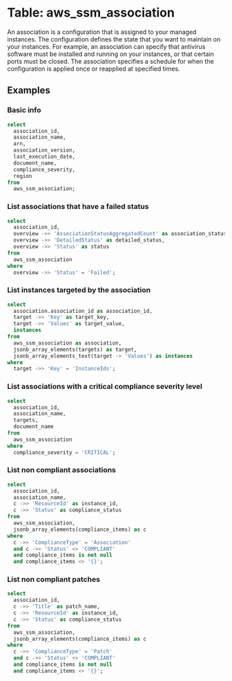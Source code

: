 # Table: aws_ssm_association

An association is a configuration that is assigned to your managed instances. The configuration defines the state that you want to maintain on your instances. For example, an association can specify that antivirus software must be installed and running on your instances, or that certain ports must be closed. The association specifies a schedule for when the configuration is applied once or reapplied at specified times.

## Examples

### Basic info

```sql
select
  association_id,
  association_name,
  arn,
  association_version,
  last_execution_date,
  document_name,
  compliance_severity,
  region
from
  aws_ssm_association;
```

### List associations that have a failed status

```sql
select
  association_id,
  overview ->> 'AssociationStatusAggregatedCount' as association_status_aggregated_count,
  overview ->> 'DetailedStatus' as detailed_status,
  overview ->> 'Status' as status
from
  aws_ssm_association
where
  overview ->> 'Status' = 'Failed';
```

### List instances targeted by the association

```sql
select
  association.association_id as association_id,
  target ->> 'Key' as target_key,
  target ->> 'Values' as target_value,
  instances
from
  aws_ssm_association as association,
  jsonb_array_elements(targets) as target,
  jsonb_array_elements_text(target -> 'Values') as instances
where
  target ->> 'Key' = 'InstanceIds';
```

### List associations with a critical compliance severity level

```sql
select
  association_id,
  association_name,
  targets,
  document_name
from
  aws_ssm_association
where
  compliance_severity = 'CRITICAL';
```

### List non compliant associations

```sql
select
  association_id,
  association_name,
  c ->> 'ResourceId' as instance_id,
  c ->> 'Status' as compliance_status
from
  aws_ssm_association,
  jsonb_array_elements(compliance_items) as c
where
  c ->> 'ComplianceType' = 'Association'
  and c ->> 'Status' <> 'COMPLIANT'
  and compliance_items is not null
  and compliance_items <> '{}';
```

### List non compliant patches

```sql
select
  association_id,
  c ->> 'Title' as patch_name,
  c ->> 'ResourceId' as instance_id,
  c ->> 'Status' as compliance_status
from
  aws_ssm_association,
  jsonb_array_elements(compliance_items) as c
where
  c ->> 'ComplianceType' = 'Patch'
  and c ->> 'Status' <> 'COMPLIANT'
  and compliance_items is not null
  and compliance_items <> '{}';
```
